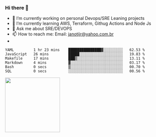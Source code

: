 ### Hi there 👋


- 🔭 I’m currently working on personal Devops/SRE Leaning projects
- 🌱 I’m currently learning AWS, Terraform, Githug Actions and Node Js
- 💬 Ask me about SRE/DEVOPS
- 📫 How to reach me: Email: janotijr@yahoo.com.br
- 
<!--START_SECTION:waka-->

```text
YAML         1 hr 23 mins    ███████████████▓░░░░░░░░░   62.53 %
JavaScript   26 mins         █████░░░░░░░░░░░░░░░░░░░░   19.83 %
Makefile     17 mins         ███▒░░░░░░░░░░░░░░░░░░░░░   13.11 %
Markdown     4 mins          ▓░░░░░░░░░░░░░░░░░░░░░░░░   03.17 %
Bash         0 secs          ▒░░░░░░░░░░░░░░░░░░░░░░░░   00.70 %
SQL          0 secs          ░░░░░░░░░░░░░░░░░░░░░░░░░   00.56 %
```

<!--END_SECTION:waka-->

<img height="180em" src="https://github-readme-stats.vercel.app/api?username=janoti&show_icons=true&hide_border=true&&count_private=true&include_all_commits=true" />
